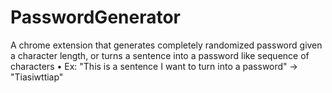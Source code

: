 # PasswordGenerator
A chrome extension that generates completely randomized password given a character length, or turns a sentence into a password like sequence of characters
• Ex: "This is a sentence I want to turn into a password" -> "Tiasiwttiap"
